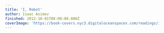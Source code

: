 ```yaml
---
title: 'I, Robot'
author: Isaac Asimov
finished: 2012-10-01T00:00:00.000Z
coverImage: 'https://book-covers.nyc3.digitaloceanspaces.com/readings/i-robot-01.jpg'
---
```

